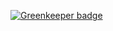 

[![Greenkeeper badge](https://badges.greenkeeper.io/heshamelmasry77/utt-front.svg)](https://greenkeeper.io/)